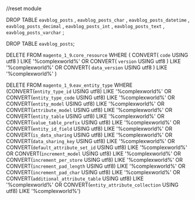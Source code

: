 //reset module

DROP TABLE  `eavblog_posts` ,
`eavblog_posts_char` ,
`eavblog_posts_datetime` ,
`eavblog_posts_decimal` ,
`eavblog_posts_int` ,
`eavblog_posts_text` ,
`eavblog_posts_varchar` ;

DROP TABLE `eavblog_posts`;


DELETE FROM  `magento_1_9`.`core_resource` WHERE (
CONVERT(  `code` USING utf8 ) LIKE  '%complexworld%' OR CONVERT(  `version` USING utf8 ) LIKE  '%complexworld%' OR CONVERT(  `data_version` USING utf8 ) LIKE  '%complexworld%'
)

DELETE FROM `magento_1_9`.`eav_entity_type` WHERE (CONVERT(`entity_type_id` USING utf8) LIKE '%complexworld%' OR CONVERT(`entity_type_code` USING utf8) LIKE '%complexworld%' OR CONVERT(`entity_model` USING utf8) LIKE '%complexworld%' OR CONVERT(`attribute_model` USING utf8) LIKE '%complexworld%' OR CONVERT(`entity_table` USING utf8) LIKE '%complexworld%' OR CONVERT(`value_table_prefix` USING utf8) LIKE '%complexworld%' OR CONVERT(`entity_id_field` USING utf8) LIKE '%complexworld%' OR CONVERT(`is_data_sharing` USING utf8) LIKE '%complexworld%' OR CONVERT(`data_sharing_key` USING utf8) LIKE '%complexworld%' OR CONVERT(`default_attribute_set_id` USING utf8) LIKE '%complexworld%' OR CONVERT(`increment_model` USING utf8) LIKE '%complexworld%' OR CONVERT(`increment_per_store` USING utf8) LIKE '%complexworld%' OR CONVERT(`increment_pad_length` USING utf8) LIKE '%complexworld%' OR CONVERT(`increment_pad_char` USING utf8) LIKE '%complexworld%' OR CONVERT(`additional_attribute_table` USING utf8) LIKE '%complexworld%' OR CONVERT(`entity_attribute_collection` USING utf8) LIKE '%complexworld%')


